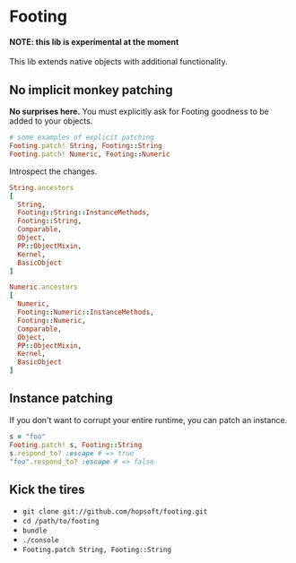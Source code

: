 # Footing

#### NOTE: this lib is experimental at the moment

This lib extends native objects with additional functionality.

## No implicit monkey patching

**No surprises here.** You must explicitly ask for Footing goodness to be added to your objects.

```ruby
# some examples of explicit patching
Footing.patch! String, Footing::String
Footing.patch! Numeric, Footing::Numeric
```

Introspect the changes.

```ruby
String.ancestors
[
  String,
  Footing::String::InstanceMethods,
  Footing::String,
  Comparable,
  Object,
  PP::ObjectMixin,
  Kernel,
  BasicObject
]

Numeric.ancestors
[
  Numeric,
  Footing::Numeric::InstanceMethods,
  Footing::Numeric,
  Comparable,
  Object,
  PP::ObjectMixin,
  Kernel,
  BasicObject
]
```

## Instance patching

If you don't want to corrupt your entire runtime, you can patch an instance.

```ruby
s = "foo"
Footing.patch! s, Footing::String
s.respond_to? :escape # => true
"foo".respond_to? :escape # => false
```

## Kick the tires

* `git clone git://github.com/hopsoft/footing.git`
* `cd /path/to/footing`
* `bundle`
* `./console`
* `Footing.patch String, Footing::String`
